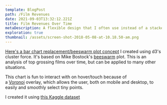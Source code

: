 ```yaml
---
template: BlogPost
path: /Film Revenues
date: 2021-09-03T13:32:12.221Z
title: Film Revenues Over Time
metaDescription: A flexible design that I often use instead of a stacked bar chart made with d3
exploration: true
thumbnail: /assets/screen-shot-2018-05-08-at-10.18.50-am.png
---
```

[Here's a bar chart replacement/beeswarm plot concept](https://ryezzz.github.io/temp/) I created using d3's cluster force. It's based on Mike Bostock's [beeswarm](https://bl.ocks.org/mbostock/6526445e2b44303eebf21da3b6627320) plot. This is an analysis of top grossing films over time, but can be applied to many other situations.

This chart is fun to interact with on hover/touch because of a [Voronoi](https://bl.ocks.org/mbostock/4060366) overlay, which allows the user, both on mobile and desktop, to easily and smoothly select tiny points.

I created it using [this Kaggle dataset](https://www.kaggle.com/PromptCloudHQ/imdb-data)